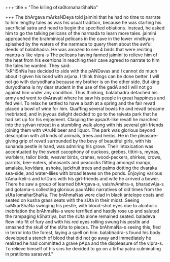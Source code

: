 +++
title = "The killing ofxa0lomaharShaNa"

+++
The bhArgava mArkaNDeya told jaimini that he had no time to narrate to
him lengthy tales as was his usual tradition, because he was starting
his sacrificial satra and need to begin the specified oblations.
Instead, he asked him to go the talking pelicans of the narmada to learn
more tales. jaimini approached the brahminical pelicans in the cave in
the lower vindhya-s splashed by the waters of the narmada to query them
about the awful deeds of balabhadra. He was amazed to see 4 birds that
were reciting mantra-s like vipra-s The pelicans having fanned jaimini
to relieve him of the heat from his exertions in reaching their cave
agreed to narrate to him the tales he wanted. They said:  
“kR^iShNa has decided to side with the pANDavas and I cannot do much
about it given his bond with arjuna. I think things can be done better.
I will not go with duryodhana because my brother is on the other side.
But king duryodhana is my dear student in the use of the gadA and I will
not go against him under any condition. Thus thinking, balabhadra
detached his army and went to dvAravati where he saw his people in great
happiness and fed well. To relax he settled to have a bath at a spring
and the fair revatI placed a bowl of wine for him. Quaffing several
bowls he and revatI became inebriated, and in joyous delight decided to
go to the raivata park that he had set up for his enjoyment. Clasping
the apsarA-like revatI he marched into the sylvan retreat in a stumbling
walk along with his several girl-friends joining them with vAruNi beer
and liquor. The park was glorious beyond description with all kinds of
animals, trees and herbs. He in the pleasure-giving grip of revatI
surrounded by the bevy of beautiful girls, with his sunanda pestle in
hand, was admiring his grove. Their intoxication was accentuated by the
sweet cacophony of cuckoos, grebes, tittiri-s, mynas, warblers, tailor
birds, weaver birds, cranes, wood-peckers, shirkes, crows, parrots,
bee-eaters, pheasants and peacocks flitting amongst mango, amalaka,
kovIdara, ashoka, jackfruit trees and palms dotting the dvaraka
sea-side, and water-lilies with broad leaves on the ponds. Enjoying
various kAma-keli-s and krIDa-s with his girl-friends and wife he
arrived a bower. There he saw a group of learned bhArgava-s,
vaishvAmitra-s, bharadvAja-s and gotama-s collecting glorious paurANic
narratives of old times from the sUta lomaharShaNa. The brAhmaNas were
clad in black antelope coats and seated on kusha grass seats with the
sUta in their midst. Seeing saMkarShaNa swinging his pestle, with
blood-shot eyes due to alcoholic inebriation the brAhmaNa-s were
terrified and hastily rose up and saluted the rampaging kShatriya, but
the sUta alone remained seated. baladeva flew into fit of fury and with
his red eyes rolling swung his pestle and smashed the skull of the sUta
to pieces. The brAhmaNa-s seeing this, fled in terror into the forest,
laying a spell on him. balabhadra-s found his body developed a stench of
blood that did not go away and immediately he realized he had committed
a grave pApa and the displeasure of the vipra-s. To relieve himself of
his sins he decided to go on a tirtha yatra culminating in pratiloma
sarasvatI.”
